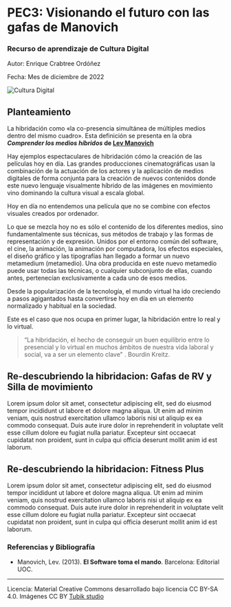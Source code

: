 # PEC3: Visionando el futuro con las gafas de Manovich 

### Recurso de aprendizaje de Cultura Digital 


Autor: Enrique Crabtree Ordóñez


Fecha: Mes de diciembre de 2022

![Cultura Digital](https://miro.medium.com/max/1400/0*9PyyNvrO2PcD3KuU.png) 



## Planteamiento


La hibridación como «la co-presencia simultánea de múltiples medios dentro del mismo cuadro». Esta definición se presenta en la obra **_Comprender los medios híbridos_ de [Lev Manovich](http://manovich.net/)**

Hay ejemplos espectaculares de hibridación cómo la creación de las películas hoy en día. Las grandes producciones cinematográficas usan la combinación de la actuación de los actores y la aplicación de medios digitales de forma conjunta para la creación de nuevos contenidos donde este nuevo lenguaje visualmente híbrido de las imágenes en movimiento vino dominando la cultura visual a escala global.

Hoy en día no entendemos una película que no se combine con efectos visuales creados por ordenador.

Lo que se mezcla hoy no es sólo el contenido de los diferentes medios, sino fundamentalmente sus técnicas, sus métodos de trabajo y las formas de representación y de expresión. Unidos por el entorno común del software, el cine, la animación, la animación por computadora, los efectos especiales, el diseño gráfico y las tipografías han llegado a formar un nuevo metamedium (metamedio). Una obra producida en este nuevo metamedio puede usar todas las técnicas, o cualquier subconjunto de ellas, cuando antes, pertenecían exclusivamente a cada uno de esos medios.

Desde la popularización de la tecnología, el mundo virtual ha ido creciendo a pasos agigantados hasta convertirse hoy en día en un elemento normalizado y habitual en la sociedad.


Este es el caso que nos ocupa en primer lugar, la hibridación entre lo real y lo virtual.
> “La hibridación, el hecho de conseguir un buen equilibrio entre lo presencial y lo virtual en muchos ámbitos de nuestra vida laboral y social, va a ser un elemento clave" . Bourdin Kreitz.




## Re-descubriendo la hibridacion:  **Gafas de RV y Silla de movimiento**


Lorem ipsum dolor sit amet, consectetur adipiscing elit, sed do eiusmod tempor incididunt ut labore et dolore magna aliqua. Ut enim ad minim veniam, quis nostrud exercitation ullamco laboris nisi ut aliquip ex ea commodo consequat. Duis aute irure dolor in reprehenderit in voluptate velit esse cillum dolore eu fugiat nulla pariatur. Excepteur sint occaecat cupidatat non proident, sunt in culpa qui officia deserunt mollit anim id est laborum.



## Re-descubriendo la hibridacion:  **Fitness Plus**

Lorem ipsum dolor sit amet, consectetur adipiscing elit, sed do eiusmod tempor incididunt ut labore et dolore magna aliqua. Ut enim ad minim veniam, quis nostrud exercitation ullamco laboris nisi ut aliquip ex ea commodo consequat. Duis aute irure dolor in reprehenderit in voluptate velit esse cillum dolore eu fugiat nulla pariatur. Excepteur sint occaecat cupidatat non proident, sunt in culpa qui officia deserunt mollit anim id est laborum.


### Referencias y Bibliografía

* Manovich, Lev. (2013). **El Software toma el mando**. Barcelona: Editorial UOC. 


----

Licencia: Material Creative Commons desarrollado bajo licencia CC BY-SA 4.0. Imágenes CC BY [Tubik studio](https://blog.tubikstudio.com/how-to-create-original-flat-illustrations-designers-tips/) 

